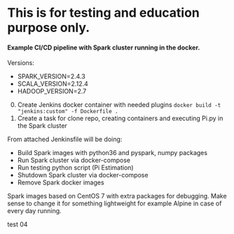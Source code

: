# This is for testing and education purpose only.
#### Example CI/CD pipeline with Spark cluster running in the docker.

Versions:
- SPARK_VERSION=2.4.3
- SCALA_VERSION=2.12.4
- HADOOP_VERSION=2.7

0) Create Jenkins docker container with needed plugins 
  `docker build -t "jenkins:custom" -f Dockerfile .`
1) Create a task for clone repo, creating containers and executing Pi.py in the Spark cluster 

From attached Jenkinsfile will be doing:
* Build Spark images with python36 and pyspark, numpy packages
* Run Spark cluster via docker-compose
* Run testing python script (Pi Estimation)
* Shutdown Spark cluster via docker-compose
* Remove Spark docker images

Spark images based on CentOS 7 with extra packages for debugging. Make sense to change it for something lightweight for example Alpine in case of every day running.

test 04
